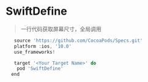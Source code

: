 # SwiftDefine
>一行代码获取屏幕尺寸，全局调用

```javascript
   source 'https://github.com/CocoaPods/Specs.git'
   platform :ios, '10.0'
   use_frameworks!

   target '<Your Target Name>' do
    pod 'SwiftDefine'
  end
```

